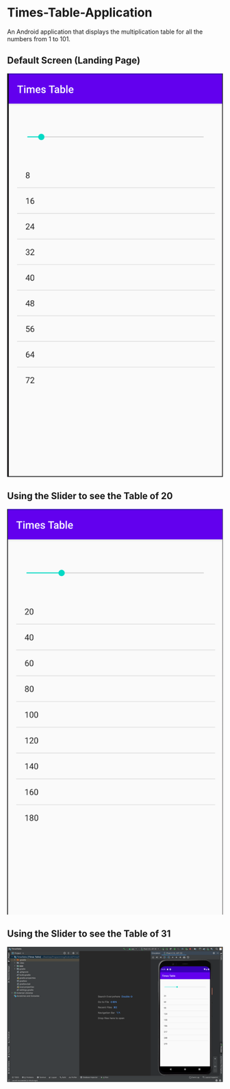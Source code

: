 # Times-Table-Application
An Android application that displays the multiplication table for all the numbers from 1 to 101.

## Default Screen (Landing Page)
!['Default Screen'](landingPage.png)

## Using the Slider to see the Table of 20
!['Table of Twenty'](twentyTable.png)

## Using the Slider to see the Table of 31
!['Table of Twenty'](table31.png)

